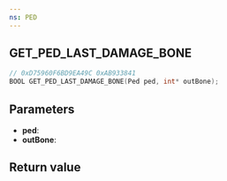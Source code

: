 ```yaml
---
ns: PED
---
```

## GET_PED_LAST_DAMAGE_BONE

```c
// 0xD75960F6BD9EA49C 0xAB933841
BOOL GET_PED_LAST_DAMAGE_BONE(Ped ped, int* outBone);
```

## Parameters
* **ped**: 
* **outBone**: 

## Return value
